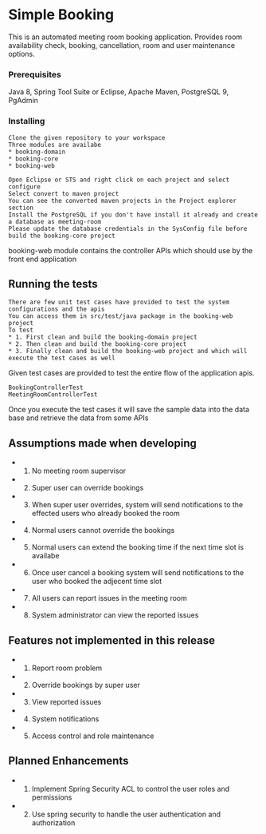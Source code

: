 # Simple Booking

This is an automated meeting room booking application. Provides room availability check, booking, cancellation, room and user maintenance options. 

### Prerequisites

Java 8, Spring Tool Suite or Eclipse, Apache Maven, PostgreSQL 9, PgAdmin


### Installing

```
Clone the given repository to your workspace
Three modules are availabe
* booking-domain
* booking-core
* booking-web

Open Eclipse or STS and right click on each project and select configure
Select convert to maven project
You can see the converted maven projects in the Project explorer section
Install the PostgreSQL if you don't have install it already and create a database as meeting-room
Please update the database credentials in the SysConfig file before build the booking-core project
```

booking-web module contains the controller APIs which should use by the front end application


## Running the tests

```
There are few unit test cases have provided to test the system configurations and the apis
You can access them in src/test/java package in the booking-web project
To test
* 1. First clean and build the booking-domain project
* 2. Then clean and build the booking-core project
* 3. Finally clean and build the booking-web project and which will execute the test cases as well 
```

Given test cases are provided to test the entire flow of the application apis. 

```
BookingControllerTest
MeetingRoomControllerTest
```

Once you execute the test cases it will save the sample data into the data base and retrieve the data from some APIs


## Assumptions made when developing
* 1. No meeting room supervisor
* 2. Super user can override bookings
* 3. When super user overrides, system will send notifications to the effected users who already booked the room
* 4. Normal users cannot override the bookings
* 5. Normal users can extend the booking time if the next time slot is availabe
* 6. Once user cancel a booking system will send notifications to the user who booked the adjecent time slot
* 7. All users can report issues in the meeting room
* 8. System administrator can view the reported issues

## Features not implemented in this release

* 1. Report room problem
* 2. Override bookings by super user
* 3. View reported issues
* 4. System notifications
* 5. Access control and role maintenance


## Planned Enhancements
* 1. Implement Spring Security ACL to control the user roles and permissions
* 2. Use spring security to handle the user authentication and authorization

